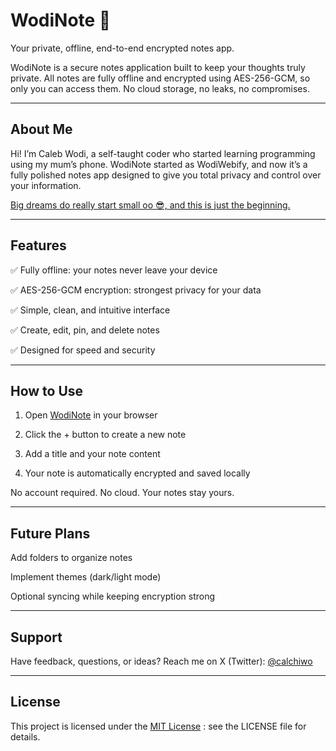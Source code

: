 # WodiNote 📝

Your private, offline, end-to-end encrypted notes app.

WodiNote is a secure notes application built to keep your thoughts truly private. All notes are fully offline and encrypted using AES-256-GCM, so only you can access them. No cloud storage, no leaks, no compromises.

---

## About Me

Hi! I’m Caleb Wodi, a self-taught coder who started learning programming using my mum’s phone. WodiNote started as WodiWebify, and now it’s a fully polished notes app designed to give you total privacy and control over your information.

[Big dreams do really start small oo 😎, and this is just the beginning.](https://x.com/calchiwo/status/1981462641970217212?t=swnzILeCdYm867fLL3PM3w&s=19)

---

## Features

✅ Fully offline: your notes never leave your device

✅ AES-256-GCM encryption: strongest privacy for your data

✅ Simple, clean, and intuitive interface

✅ Create, edit, pin, and delete notes

✅ Designed for speed and security

---

## How to Use

1. Open [WodiNote](https://wodinote.vercel.app) in your browser

2. Click the + button to create a new note

3. Add a title and your note content

4. Your note is automatically encrypted and saved locally

No account required. No cloud. Your notes stay yours.

---

## Future Plans

Add folders to organize notes

Implement themes (dark/light mode)

Optional syncing while keeping encryption strong

---

## Support

Have feedback, questions, or ideas? Reach me on X (Twitter): [@calchiwo](https://x.com/calchiwo)

---

## License

This project is licensed under the [MIT License](LICENSE) : see the LICENSE file for details.
